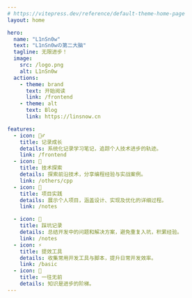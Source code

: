 ```yaml
---
# https://vitepress.dev/reference/default-theme-home-page
layout: home

hero:
  name: "L1nSn0w"
  text: "L1nSn0wの第二大脑"
  tagline: 无限进步！
  image:
    src: /logo.png
    alt: L1nSn0w
  actions:
    - theme: brand
      text: 开始阅读
      link: /frontend
    - theme: alt
      text: Blog
      link: https://linsnow.cn

features:
  - icon: 🧙‍♂️
    title: 记录成长
    details: 系统化记录学习笔记，追踪个人技术进步的轨迹。
    link: /frontend
  - icon: 🧐
    title: 技术探索
    details: 探索前沿技术，分享编程经验与实战案例。
    link: /others/cpp
  - icon: 🎈
    title: 项目实践
    details: 展示个人项目，涵盖设计、实现及优化的详细过程。
    link: /notes

  - icon: 🐞
    title: 踩坑记录
    details: 总结开发中的问题和解决方案，避免重复入坑，积累经验。
    link: /notes
  - icon: ⚡
    title: 提效工具
    details: 收集常用开发工具与脚本，提升日常开发效率。
    link: /basic
  - icon: 💯
    title: 一往无前
    details: 知识是进步的阶梯。
---
```


